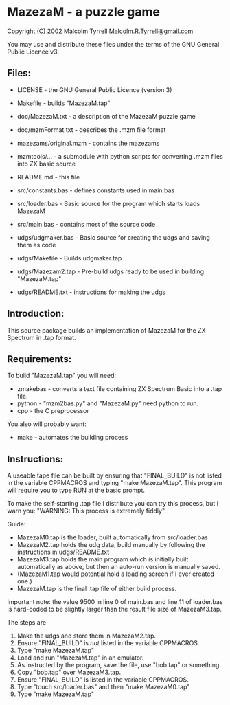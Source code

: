 # MazezaM - a puzzle game

Copyright (C) 2002 Malcolm Tyrrell 
Malcolm.R.Tyrrell@gmail.com

You may use and distribute these files under the terms of the GNU General
Public Licence v3.

## Files:
*  LICENSE           - the GNU General Public Licence (version 3)
*  Makefile          - builds "MazezaM.tap"

*  doc/MazezaM.txt   - a description of the MazezaM puzzle game
*  doc/mzmFormat.txt - describes the .mzm file format

*  mazezams/original.mzm - contains the mazezams

*  mzmtools/...      - a submodule with python scripts for converting .mzm files into ZX basic source

*  README.md        - this file

*  src/constants.bas - defines constants used in main.bas
*  src/loader.bas    - Basic source for the program which starts loads MazezaM
*  src/main.bas      - contains most of the source code

*  udgs/udgmaker.bas - Basic source for creating the udgs and saving them as code
*  udgs/Makefile     - Builds udgmaker.tap
*  udgs/Mazezam2.tap - Pre-build udgs ready to be used in building "MazezaM.tap"
*  udgs/README.txt   - instructions for making the udgs

## Introduction:

This source package builds an implementation of MazezaM for the ZX Spectrum
in .tap format.

## Requirements:
To build "MazezaM.tap" you will need:
* zmakebas - converts a text file containing ZX Spectrum Basic into a .tap file.
* python   - "mzm2bas.py" and "MazezaM.py" need python to run.
* cpp      - the C preprocessor 

You also will probably want:
* make     - automates the building process

## Instructions:
A useable tape file can be built by ensuring that "FINAL_BUILD" is not
listed in the variable CPPMACROS and typing "make MazezaM.tap". This program
will require you to type RUN at the basic prompt.

To make the self-starting .tap file I distribute you can try this process, but
I warn you: "WARNING: This process is extremely fiddly".

Guide:
*  MazezaM0.tap is the loader, built automatically from src/loader.bas
*  MazezaM2.tap holds the udg data, build manually by following the
    instructions in udgs/README.txt
*  MazezaM3.tap holds the main program which is initially built automatically
    as above, but then an auto-run version is manually saved.
*  (MazezaM1.tap would potential hold a loading screen if I ever created one.)
*  MazezaM.tap is the final .tap file of either build process.

Important note: the value 9500 in line 0 of main.bas and line 11 of loader.bas
is hard-coded to be slightly larger than the result file size of MazezaM3.tap.

The steps are

1. Make the udgs and store them in MazezaM2.tap.
2. Ensure "FINAL_BUILD" is *not* listed in the variable CPPMACROS.
3. Type "make MazezaM.tap"
4. Load and run "MazezaM.tap" in an emulator.
5. As instructed by the program, save the file, use "bob.tap" or something.
6. Copy "bob.tap" over MazezaM3.tap.
7. Ensure "FINAL_BUILD" is listed in the variable CPPMACROS.
8. Type "touch src/loader.bas" and then "make MazezaM0.tap"
9. Type "make MazezaM.tap"
